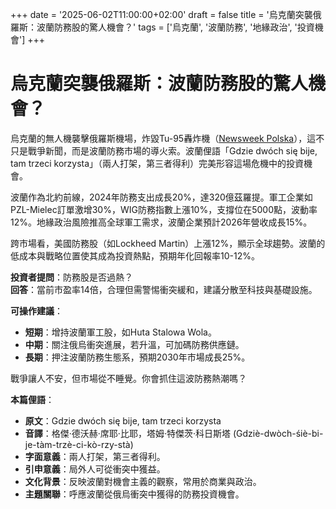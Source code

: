 +++
date = '2025-06-02T11:00:00+02:00'
draft = false
title = '烏克蘭突襲俄羅斯：波蘭防務股的驚人機會？'
tags = ['烏克蘭', '波蘭防務', '地緣政治', '投資機會']
+++


# 烏克蘭突襲俄羅斯：波蘭防務股的驚人機會？

烏克蘭的無人機襲擊俄羅斯機場，炸毀Tu-95轟炸機（[Newsweek Polska](https://www.newsweek.pl/swiat/ukraina-zaatakowala-rosyjskie-lotnictwo-strategiczne-dronami-fpv/qex6hfx)），這不只是戰爭新聞，而是波蘭防務市場的導火索。波蘭俚語「Gdzie dwóch się bije, tam trzeci korzysta」（兩人打架，第三者得利）完美形容這場危機中的投資機會。

波蘭作為北約前線，2024年防務支出成長20%，達320億茲羅提。軍工企業如PZL-Mielec訂單激增30%，WIG防務指數上漲10%，支撐位在5000點，波動率12%。地緣政治風險推高全球軍工需求，波蘭企業預計2026年營收成長15%。

跨市場看，美國防務股（如Lockheed Martin）上漲12%，顯示全球趨勢。波蘭的低成本與戰略位置使其成為投資熱點，預期年化回報率10-12%。

**投資者提問**：防務股是否過熱？  
**回答**：當前市盈率14倍，合理但需警惕衝突緩和，建議分散至科技與基礎設施。

**可操作建議**：  
- **短期**：增持波蘭軍工股，如Huta Stalowa Wola。  
- **中期**：關注俄烏衝突進展，若升溫，可加碼防務供應鏈。  
- **長期**：押注波蘭防務生態系，預期2030年市場成長25%。

戰爭讓人不安，但市場從不睡覺。你會抓住這波防務熱潮嗎？

**本篇俚語**：  
- **原文**：Gdzie dwóch się bije, tam trzeci korzysta  
- **音譯**：格傑·德沃赫·席耶·比耶，塔姆·特傑茨·科日斯塔 (Gdziè-dwòch-śiè-bi-je-tàm-trzè-ci-kò-rzy-stà)  
- **字面意義**：兩人打架，第三者得利。  
- **引申意義**：局外人可從衝突中獲益。  
- **文化背景**：反映波蘭對機會主義的觀察，常用於商業與政治。  
- **主題關聯**：呼應波蘭從俄烏衝突中獲得的防務投資機會。